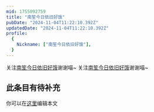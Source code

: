 ```yaml
---
mid: 1755092759
title: "南笙今日依旧好饿"
pubDate: "2024-11-04T11:22:10.392Z"
updatedDate: "2024-11-04T11:22:10.392Z"
profile:
  {
    Nickname: ["南笙今日依旧好饿"],
  }
---
```


关注[南笙今日依旧好饿](https://space.bilibili.com/1755092759)谢谢喵~ 关注[南笙今日依旧好饿](https://space.bilibili.com/1755092759)谢谢喵~

## 此条目有待补充
你可以在[这里](https://github.com/Yuhanawa/VTuber.ICU/edit/master/src/content/v/南笙今日依旧好饿/index.md)编辑本文
